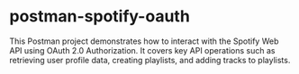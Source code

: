 # postman-spotify-oauth
This Postman project demonstrates how to interact with the Spotify Web API using OAuth 2.0 Authorization. It covers key API operations such as retrieving user profile data, creating playlists, and adding tracks to playlists. 
